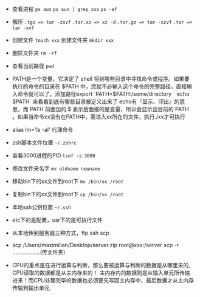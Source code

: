 - 查看进程 `ps aux` `ps aux | grep xxx` `ps -ef`

- 解压 `.tgz => tar -zxvf`  `.tar.xz => xz -d`  `.tar.gz => tar -xzvf`  `.tar => tar -xvf`

- 创建文件 `touch xxx`  创建文件夹 `mkdir xxx`

- 删除文件夹 `rm -rf`

- 查看当前路径 `pwd`

- PATH是一个变量，它决定了 shell 将到哪些目录中寻找命令或程序。如果要执行的命令的目录在 $PATH 中，您就不必输入这个命令的完整路径，直接输入命令就可以了。添加路径export `PATH=$PATH:/some/directory`  `echo $PATH` 来看看到底有哪些目录被定义出来了 echo有『显示、印出』的意思，而 PATH 前面加的 $ 表示后面接的是变量，所以会显示出目前的 PATH 。如果当命令xx没有在PATH中，需进入xx所在的文件，执行./xx才可执行

- alias lm='ls -al' 代理命令

- zsh脚本文件位置  `~/.zshrc`

- 查看3000进程的PID `lsof -i:3000`

- 修改文件夹名字 `mv oldname newname`

- 移动bin下的xx文件到root下 `mv /bin/xx /root`

- 复制bin下的xx文件到root下 `cp /bin/xx /root`

- 本地ssh公钥位置 `~/.ssh`

- etc下的是配置，usr下的是可执行文件

- 从本地传到服务器三种方式，ftp ssh scp   

- scp /Users/maximilian/Desktop/server.zip root@xxx:/server   scp -r ………………(传文件夹）

- CPU的重点是在进行运算与判断，那么要被运算与判断的数据是从哪里来的, CPU读取的数据都是从主内存来的！ 主内存内的数据则是从输入单元所传输进来！而CPU处理完毕的数据也必须要先写回主内存中，最后数据才从主内存传输到输出单元.
